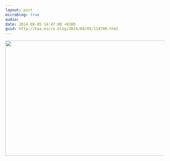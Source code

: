 ```yaml
---
layout: post
microblog: true
audio: 
date: 2014-08-05 14:47:00 +0300
guid: http://kaa.micro.blog/2014/08/05/114700.html
---
```

<img src="https://micro.kaa.bz/uploads/2018/2908c149be.jpg" alt="" width="840" height="363" class="alignnone size-full wp-image-944" />

